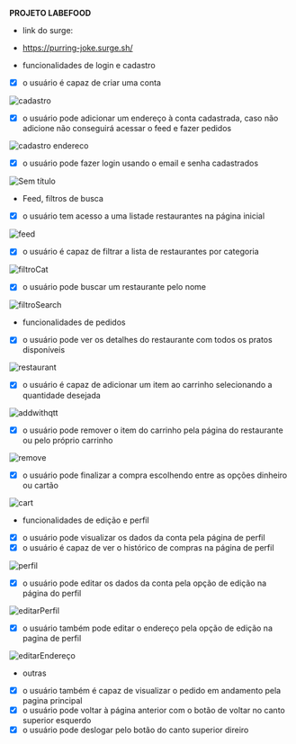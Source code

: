 **PROJETO LABEFOOD**

-  link do surge:
-  https://purring-joke.surge.sh/

- funcionalidades de login e cadastro

- [x]  o usuário é capaz de criar uma conta

![cadastro](https://user-images.githubusercontent.com/84349841/183542140-b47eaf66-b46d-4ae2-8984-5b4a2de6a0b0.png)

- [x]  o usuário pode adicionar um endereço à conta cadastrada, caso não adicione não conseguirá acessar o feed e fazer pedidos

![cadastro endereco](https://user-images.githubusercontent.com/84349841/183542181-5c17e926-9e78-4db3-adc3-51e8792b3d20.png)

- [x]  o usuário pode fazer login usando o email e senha cadastrados

![Sem título](https://user-images.githubusercontent.com/84349841/183541995-1c5ef9ed-c745-4e75-b0e3-1e4862b1037f.png)


- Feed, filtros de busca

- [x]  o usuário tem acesso a uma listade restaurantes na página inicial

![feed](https://user-images.githubusercontent.com/84349841/183542282-6d6523e6-e665-47db-8fa4-29199bbba83c.png)

- [x]  o usuário é capaz de filtrar a lista de restaurantes por categoria

![filtroCat](https://user-images.githubusercontent.com/84349841/183542320-785f52d8-0fb7-4ce8-b15a-29d448831895.png)

- [x]  o usuário pode  buscar um restaurante pelo nome

![filtroSearch](https://user-images.githubusercontent.com/84349841/183542347-c9f92295-aaa6-44de-a7c1-15108738296a.png)

- funcionalidades de pedidos

- [x]  o usuário pode ver os detalhes do restaurante com todos os pratos disponíveis

![restaurant](https://user-images.githubusercontent.com/84349841/183542625-9e17fd6f-2a99-4263-bfc7-4272455afafd.png)

- [x]  o usuário é capaz de adicionar um item ao carrinho selecionando a quantidade desejada

![addwithqtt](https://user-images.githubusercontent.com/84349841/183542436-68c706e3-687e-4a6d-b495-ddd86880a393.png)

- [x]  o usuário pode remover o item do carrinho pela página do restaurante ou pelo próprio carrinho

![remove](https://user-images.githubusercontent.com/84349841/183542698-9a8814d3-f83a-4485-9eb0-9394236dfb0a.png)

- [x]  o usuário pode finalizar a compra escolhendo entre as opções dinheiro ou cartão

![cart](https://user-images.githubusercontent.com/84349841/183542715-4168d8c2-9c14-48cd-9bfc-4eb1a9f3f76b.png)

- funcionalidades de edição e perfil

- [x]  o usuário pode visualizar os dados da conta pela página de perfil
- [x]  o usuário é capaz de ver o histórico de compras na página de perfil

![perfil](https://user-images.githubusercontent.com/84349841/183542786-c07e30c1-a9a6-48af-b188-e99b28bf5f96.png)

- [x]  o usuário pode editar os dados da conta pela opção de edição na  página  do perfil

![editarPerfil](https://user-images.githubusercontent.com/84349841/183542896-6f8ddbd9-4906-4073-a360-bdcaf03a1c4c.png)

- [x]  o usuário também pode editar o endereço pela opção de edição na pagina de perfil

![editarEndereço](https://user-images.githubusercontent.com/84349841/183542934-88f2701e-0696-437c-a342-e469a6b67c10.png)

- outras

- [x]  o usuário também é capaz de visualizar o pedido em andamento pela pagina principal
- [x]  o usuário pode voltar à página anterior com o botão de voltar no canto superior esquerdo
- [x]  o usuário pode deslogar pelo botão do canto superior direiro
